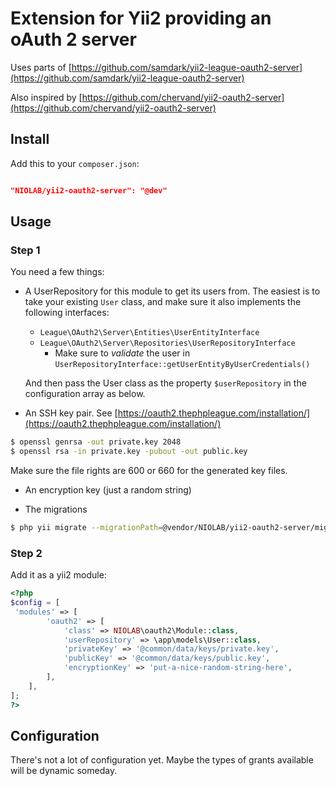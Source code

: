 Extension for Yii2 providing an oAuth 2 server
================================

Uses parts of [https://github.com/samdark/yii2-league-oauth2-server](https://github.com/samdark/yii2-league-oauth2-server)

Also inspired by [https://github.com/chervand/yii2-oauth2-server](https://github.com/chervand/yii2-oauth2-server)

## Install
Add this to your `composer.json`:
```json

"NIOLAB/yii2-oauth2-server": "@dev"

```

## Usage

### Step 1
You need a few things:

- A UserRepository for this module to get its users from. The easiest is to take your existing `User` class, and make sure it also implements the following interfaces:
  - `League\OAuth2\Server\Entities\UserEntityInterface`
  - `League\OAuth2\Server\Repositories\UserRepositoryInterface`
      - Make sure to *validate* the user in `UserRepositoryInterface::getUserEntityByUserCredentials()`
  
  And then pass the User class as the property `$userRepository` in the configuration array as below.

- An SSH key pair. See [https://oauth2.thephpleague.com/installation/](https://oauth2.thephpleague.com/installation/)

```bash
$ openssl genrsa -out private.key 2048
$ openssl rsa -in private.key -pubout -out public.key
```

Make sure the file rights are 600 or 660 for the generated key files.

- An encryption key (just a random string)

- The migrations

```bash
$ php yii migrate --migrationPath=@vendor/NIOLAB/yii2-oauth2-server/migrations
```

### Step 2
Add it as a yii2 module:
```php
<?php
$config = [
 'modules' => [
        'oauth2' => [
            'class' => NIOLAB\oauth2\Module::class,
            'userRepository' => \app\models\User::class,
            'privateKey' => '@common/data/keys/private.key',
            'publicKey' => '@common/data/keys/public.key',
            'encryptionKey' => 'put-a-nice-random-string-here',
        ],
    ],
];
?>
```

## Configuration
There's not a lot of configuration yet. Maybe the types of grants available will be dynamic someday.

